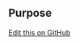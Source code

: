## Purpose

[Edit this on GitHub](https://github.com/wellcomecollection/wellcomecollection.org/edit/master/common/views/components/LabelsList/README.md)
